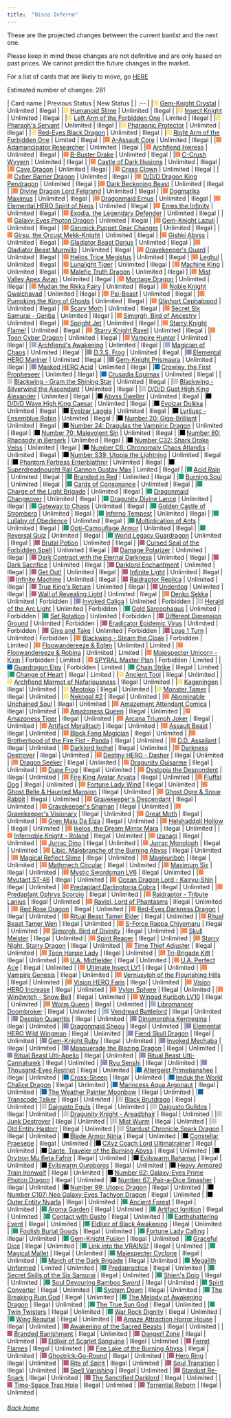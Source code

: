 ```yaml
---
title:  "Disco Inferno"
---
```


These are the projected changes between the current banlist and the next one.

Please keep in mind these changes are not definitive and are only based on past prices. We cannot predict the future changes in the market.

For a list of cards that are likely to move, go [HERE](closeprices)

Estimated number of changes: 281

| Card name | Previous Status | New Status |
| :-- |
|<img src="assets/vanilla.png" alt="Normal Monster" width="12" height="12"/> [Gem-Knight Crystal](https://db.ygoprodeck.com/card/?search=Gem-Knight%20Crystal) | Unlimited | Illegal |
|<img src="assets/vanilla.png" alt="Normal Monster" width="12" height="12"/> [Humanoid Slime](https://db.ygoprodeck.com/card/?search=Humanoid%20Slime) | Unlimited | Illegal |
|<img src="assets/vanilla.png" alt="Normal Monster" width="12" height="12"/> [Insect Knight](https://db.ygoprodeck.com/card/?search=Insect%20Knight) | Unlimited | Illegal |
|<img src="assets/vanilla.png" alt="Normal Monster" width="12" height="12"/> [Left Arm of the Forbidden One](https://db.ygoprodeck.com/card/?search=Left%20Arm%20of%20the%20Forbidden%20One) | Limited | Illegal |
|<img src="assets/vanilla.png" alt="Normal Monster" width="12" height="12"/> [Pharaoh's Servant](https://db.ygoprodeck.com/card/?search=Pharaoh's%20Servant) | Unlimited | Illegal |
|<img src="assets/vanilla.png" alt="Normal Monster" width="12" height="12"/> [Pharaonic Protector](https://db.ygoprodeck.com/card/?search=Pharaonic%20Protector) | Unlimited | Illegal |
|<img src="assets/vanilla.png" alt="Normal Monster" width="12" height="12"/> [Red-Eyes Black Dragon](https://db.ygoprodeck.com/card/?search=Red-Eyes%20Black%20Dragon) | Unlimited | Illegal |
|<img src="assets/vanilla.png" alt="Normal Monster" width="12" height="12"/> [Right Arm of the Forbidden One](https://db.ygoprodeck.com/card/?search=Right%20Arm%20of%20the%20Forbidden%20One) | Limited | Illegal |
|<img src="assets/effect.png" alt="Effect Monster" width="12" height="12"/> [A-Assault Core](https://db.ygoprodeck.com/card/?search=A-Assault%20Core) | Unlimited | Illegal |
|<img src="assets/effect.png" alt="Effect Monster" width="12" height="12"/> [Adamancipator Researcher](https://db.ygoprodeck.com/card/?search=Adamancipator%20Researcher) | Unlimited | Illegal |
|<img src="assets/effect.png" alt="Effect Monster" width="12" height="12"/> [Archfiend Heiress](https://db.ygoprodeck.com/card/?search=Archfiend%20Heiress) | Unlimited | Illegal |
|<img src="assets/effect.png" alt="Effect Monster" width="12" height="12"/> [B-Buster Drake](https://db.ygoprodeck.com/card/?search=B-Buster%20Drake) | Unlimited | Illegal |
|<img src="assets/effect.png" alt="Effect Monster" width="12" height="12"/> [C-Crush Wyvern](https://db.ygoprodeck.com/card/?search=C-Crush%20Wyvern) | Unlimited | Illegal |
|<img src="assets/effect.png" alt="Effect Monster" width="12" height="12"/> [Castle of Dark Illusions](https://db.ygoprodeck.com/card/?search=Castle%20of%20Dark%20Illusions) | Unlimited | Illegal |
|<img src="assets/effect.png" alt="Effect Monster" width="12" height="12"/> [Cave Dragon](https://db.ygoprodeck.com/card/?search=Cave%20Dragon) | Unlimited | Illegal |
|<img src="assets/effect.png" alt="Effect Monster" width="12" height="12"/> [Crass Clown](https://db.ygoprodeck.com/card/?search=Crass%20Clown) | Unlimited | Illegal |
|<img src="assets/effect.png" alt="Effect Monster" width="12" height="12"/> [Cyber Barrier Dragon](https://db.ygoprodeck.com/card/?search=Cyber%20Barrier%20Dragon) | Unlimited | Illegal |
|<img src="assets/effect.png" alt="Effect Monster" width="12" height="12"/> [D/D/D Dragon King Pendragon](https://db.ygoprodeck.com/card/?search=D/D/D%20Dragon%20King%20Pendragon) | Unlimited | Illegal |
|<img src="assets/effect.png" alt="Effect Monster" width="12" height="12"/> [Dark Beckoning Beast](https://db.ygoprodeck.com/card/?search=Dark%20Beckoning%20Beast) | Unlimited | Illegal |
|<img src="assets/effect.png" alt="Effect Monster" width="12" height="12"/> [Divine Dragon Lord Felgrand](https://db.ygoprodeck.com/card/?search=Divine%20Dragon%20Lord%20Felgrand) | Unlimited | Illegal |
|<img src="assets/effect.png" alt="Effect Monster" width="12" height="12"/> [Dogmatika Maximus](https://db.ygoprodeck.com/card/?search=Dogmatika%20Maximus) | Unlimited | Illegal |
|<img src="assets/effect.png" alt="Effect Monster" width="12" height="12"/> [Dragonmaid Ernus](https://db.ygoprodeck.com/card/?search=Dragonmaid%20Ernus) | Unlimited | Illegal |
|<img src="assets/effect.png" alt="Effect Monster" width="12" height="12"/> [Elemental HERO Spirit of Neos](https://db.ygoprodeck.com/card/?search=Elemental%20HERO%20Spirit%20of%20Neos) | Unlimited | Illegal |
|<img src="assets/effect.png" alt="Effect Monster" width="12" height="12"/> [Emes the Infinity](https://db.ygoprodeck.com/card/?search=Emes%20the%20Infinity) | Unlimited | Illegal |
|<img src="assets/effect.png" alt="Effect Monster" width="12" height="12"/> [Exodia, the Legendary Defender](https://db.ygoprodeck.com/card/?search=Exodia,%20the%20Legendary%20Defender) | Unlimited | Illegal |
|<img src="assets/effect.png" alt="Effect Monster" width="12" height="12"/> [Galaxy-Eyes Photon Dragon](https://db.ygoprodeck.com/card/?search=Galaxy-Eyes%20Photon%20Dragon) | Unlimited | Illegal |
|<img src="assets/effect.png" alt="Effect Monster" width="12" height="12"/> [Gem-Knight Lazuli](https://db.ygoprodeck.com/card/?search=Gem-Knight%20Lazuli) | Unlimited | Illegal |
|<img src="assets/effect.png" alt="Effect Monster" width="12" height="12"/> [Gimmick Puppet Gear Changer](https://db.ygoprodeck.com/card/?search=Gimmick%20Puppet%20Gear%20Changer) | Unlimited | Illegal |
|<img src="assets/effect.png" alt="Effect Monster" width="12" height="12"/> [Girsu, the Orcust Mekk-Knight](https://db.ygoprodeck.com/card/?search=Girsu,%20the%20Orcust%20Mekk-Knight) | Unlimited | Illegal |
|<img src="assets/effect.png" alt="Effect Monster" width="12" height="12"/> [Gishki Abyss](https://db.ygoprodeck.com/card/?search=Gishki%20Abyss) | Unlimited | Illegal |
|<img src="assets/effect.png" alt="Effect Monster" width="12" height="12"/> [Gladiator Beast Darius](https://db.ygoprodeck.com/card/?search=Gladiator%20Beast%20Darius) | Unlimited | Illegal |
|<img src="assets/effect.png" alt="Effect Monster" width="12" height="12"/> [Gladiator Beast Murmillo](https://db.ygoprodeck.com/card/?search=Gladiator%20Beast%20Murmillo) | Unlimited | Illegal |
|<img src="assets/effect.png" alt="Effect Monster" width="12" height="12"/> [Gravekeeper's Guard](https://db.ygoprodeck.com/card/?search=Gravekeeper's%20Guard) | Unlimited | Illegal |
|<img src="assets/effect.png" alt="Effect Monster" width="12" height="12"/> [Helios Trice Megistus](https://db.ygoprodeck.com/card/?search=Helios%20Trice%20Megistus) | Unlimited | Illegal |
|<img src="assets/effect.png" alt="Effect Monster" width="12" height="12"/> [Leghul](https://db.ygoprodeck.com/card/?search=Leghul) | Unlimited | Illegal |
|<img src="assets/effect.png" alt="Effect Monster" width="12" height="12"/> [Lunalight Tiger](https://db.ygoprodeck.com/card/?search=Lunalight%20Tiger) | Unlimited | Illegal |
|<img src="assets/effect.png" alt="Effect Monster" width="12" height="12"/> [Machine King](https://db.ygoprodeck.com/card/?search=Machine%20King) | Unlimited | Illegal |
|<img src="assets/effect.png" alt="Effect Monster" width="12" height="12"/> [Malefic Truth Dragon](https://db.ygoprodeck.com/card/?search=Malefic%20Truth%20Dragon) | Unlimited | Illegal |
|<img src="assets/effect.png" alt="Effect Monster" width="12" height="12"/> [Mist Valley Apex Avian](https://db.ygoprodeck.com/card/?search=Mist%20Valley%20Apex%20Avian) | Unlimited | Illegal |
|<img src="assets/effect.png" alt="Effect Monster" width="12" height="12"/> [Montage Dragon](https://db.ygoprodeck.com/card/?search=Montage%20Dragon) | Unlimited | Illegal |
|<img src="assets/effect.png" alt="Effect Monster" width="12" height="12"/> [Mudan the Rikka Fairy](https://db.ygoprodeck.com/card/?search=Mudan%20the%20Rikka%20Fairy) | Unlimited | Illegal |
|<img src="assets/effect.png" alt="Effect Monster" width="12" height="12"/> [Noble Knight Gwalchavad](https://db.ygoprodeck.com/card/?search=Noble%20Knight%20Gwalchavad) | Unlimited | Illegal |
|<img src="assets/effect.png" alt="Effect Monster" width="12" height="12"/> [Psi-Beast](https://db.ygoprodeck.com/card/?search=Psi-Beast) | Unlimited | Illegal |
|<img src="assets/effect.png" alt="Effect Monster" width="12" height="12"/> [Pumpking the King of Ghosts](https://db.ygoprodeck.com/card/?search=Pumpking%20the%20King%20of%20Ghosts) | Unlimited | Illegal |
|<img src="assets/effect.png" alt="Effect Monster" width="12" height="12"/> [Qliphort Cephalopod](https://db.ygoprodeck.com/card/?search=Qliphort%20Cephalopod) | Unlimited | Illegal |
|<img src="assets/effect.png" alt="Effect Monster" width="12" height="12"/> [Scary Moth](https://db.ygoprodeck.com/card/?search=Scary%20Moth) | Unlimited | Illegal |
|<img src="assets/effect.png" alt="Effect Monster" width="12" height="12"/> [Secret Six Samurai - Genba](https://db.ygoprodeck.com/card/?search=Secret%20Six%20Samurai%20-%20Genba) | Unlimited | Illegal |
|<img src="assets/effect.png" alt="Effect Monster" width="12" height="12"/> [Simorgh, Bird of Ancestry](https://db.ygoprodeck.com/card/?search=Simorgh,%20Bird%20of%20Ancestry) | Unlimited | Illegal |
|<img src="assets/effect.png" alt="Effect Monster" width="12" height="12"/> [Spright Jet](https://db.ygoprodeck.com/card/?search=Spright%20Jet) | Unlimited | Illegal |
|<img src="assets/effect.png" alt="Effect Monster" width="12" height="12"/> [Starry Knight Flamel](https://db.ygoprodeck.com/card/?search=Starry%20Knight%20Flamel) | Unlimited | Illegal |
|<img src="assets/effect.png" alt="Effect Monster" width="12" height="12"/> [Starry Knight Rayel](https://db.ygoprodeck.com/card/?search=Starry%20Knight%20Rayel) | Unlimited | Illegal |
|<img src="assets/effect.png" alt="Effect Monster" width="12" height="12"/> [Toon Cyber Dragon](https://db.ygoprodeck.com/card/?search=Toon%20Cyber%20Dragon) | Unlimited | Illegal |
|<img src="assets/effect.png" alt="Effect Monster" width="12" height="12"/> [Vampire Hunter](https://db.ygoprodeck.com/card/?search=Vampire%20Hunter) | Unlimited | Illegal |
|<img src="assets/ritual.png" alt="Ritual Monster" width="12" height="12"/> [Archfiend's Awakening](https://db.ygoprodeck.com/card/?search=Archfiend's%20Awakening) | Unlimited | Illegal |
|<img src="assets/ritual.png" alt="Ritual Monster" width="12" height="12"/> [Magician of Chaos](https://db.ygoprodeck.com/card/?search=Magician%20of%20Chaos) | Unlimited | Illegal |
|<img src="assets/fusion.png" alt="XYZ Fusion" width="12" height="12"/> [D.3.S. Frog](https://db.ygoprodeck.com/card/?search=D.3.S.%20Frog) | Unlimited | Illegal |
|<img src="assets/fusion.png" alt="XYZ Fusion" width="12" height="12"/> [Elemental HERO Mariner](https://db.ygoprodeck.com/card/?search=Elemental%20HERO%20Mariner) | Unlimited | Illegal |
|<img src="assets/fusion.png" alt="XYZ Fusion" width="12" height="12"/> [Gem-Knight Prismaura](https://db.ygoprodeck.com/card/?search=Gem-Knight%20Prismaura) | Unlimited | Illegal |
|<img src="assets/fusion.png" alt="XYZ Fusion" width="12" height="12"/> [Masked HERO Acid](https://db.ygoprodeck.com/card/?search=Masked%20HERO%20Acid) | Unlimited | Illegal |
|<img src="assets/link.png" alt="Link Monster" width="12" height="12"/> [Crowley, the First Propheseer](https://db.ygoprodeck.com/card/?search=Crowley,%20the%20First%20Propheseer) | Unlimited | Illegal |
|<img src="assets/link.png" alt="Link Monster" width="12" height="12"/> [Crusadia Equimax](https://db.ygoprodeck.com/card/?search=Crusadia%20Equimax) | Unlimited | Illegal |
|<img src="assets/synchro.png" alt="Synchro Monster" width="12" height="12"/> [Blackwing - Gram the Shining Star](https://db.ygoprodeck.com/card/?search=Blackwing%20-%20Gram%20the%20Shining%20Star) | Unlimited | Illegal |
|<img src="assets/synchro.png" alt="Synchro Monster" width="12" height="12"/> [Blackwing - Silverwind the Ascendant](https://db.ygoprodeck.com/card/?search=Blackwing%20-%20Silverwind%20the%20Ascendant) | Unlimited | Illegal |
|<img src="assets/synchro.png" alt="Synchro Monster" width="12" height="12"/> [D/D/D Gust High King Alexander](https://db.ygoprodeck.com/card/?search=D/D/D%20Gust%20High%20King%20Alexander) | Unlimited | Illegal |
|<img src="assets/xyz.png" alt="XYZ Monster" width="12" height="12"/> [Abyss Dweller](https://db.ygoprodeck.com/card/?search=Abyss%20Dweller) | Unlimited | Illegal |
|<img src="assets/xyz.png" alt="XYZ Monster" width="12" height="12"/> [D/D/D Wave High King Caesar](https://db.ygoprodeck.com/card/?search=D/D/D%20Wave%20High%20King%20Caesar) | Unlimited | Illegal |
|<img src="assets/xyz.png" alt="XYZ Monster" width="12" height="12"/> [Evolzar Dolkka](https://db.ygoprodeck.com/card/?search=Evolzar%20Dolkka) | Unlimited | Illegal |
|<img src="assets/xyz.png" alt="XYZ Monster" width="12" height="12"/> [Evolzar Laggia](https://db.ygoprodeck.com/card/?search=Evolzar%20Laggia) | Unlimited | Illegal |
|<img src="assets/xyz.png" alt="XYZ Monster" width="12" height="12"/> [Lyrilusc - Ensemblue Robin](https://db.ygoprodeck.com/card/?search=Lyrilusc%20-%20Ensemblue%20Robin) | Unlimited | Illegal |
|<img src="assets/xyz.png" alt="XYZ Monster" width="12" height="12"/> [Number 20: Giga-Brilliant](https://db.ygoprodeck.com/card/?search=Number%2020:%20Giga-Brilliant) | Unlimited | Illegal |
|<img src="assets/xyz.png" alt="XYZ Monster" width="12" height="12"/> [Number 24: Dragulas the Vampiric Dragon](https://db.ygoprodeck.com/card/?search=Number%2024:%20Dragulas%20the%20Vampiric%20Dragon) | Unlimited | Illegal |
|<img src="assets/xyz.png" alt="XYZ Monster" width="12" height="12"/> [Number 70: Malevolent Sin](https://db.ygoprodeck.com/card/?search=Number%2070:%20Malevolent%20Sin) | Unlimited | Illegal |
|<img src="assets/xyz.png" alt="XYZ Monster" width="12" height="12"/> [Number 80: Rhapsody in Berserk](https://db.ygoprodeck.com/card/?search=Number%2080:%20Rhapsody%20in%20Berserk) | Unlimited | Illegal |
|<img src="assets/xyz.png" alt="XYZ Monster" width="12" height="12"/> [Number C32: Shark Drake Veiss](https://db.ygoprodeck.com/card/?search=Number%20C32:%20Shark%20Drake%20Veiss) | Unlimited | Illegal |
|<img src="assets/xyz.png" alt="XYZ Monster" width="12" height="12"/> [Number C6: Chronomaly Chaos Atlandis](https://db.ygoprodeck.com/card/?search=Number%20C6:%20Chronomaly%20Chaos%20Atlandis) | Unlimited | Illegal |
|<img src="assets/xyz.png" alt="XYZ Monster" width="12" height="12"/> [Number S39: Utopia the Lightning](https://db.ygoprodeck.com/card/?search=Number%20S39:%20Utopia%20the%20Lightning) | Unlimited | Illegal |
|<img src="assets/xyz.png" alt="XYZ Monster" width="12" height="12"/> [Phantom Fortress Enterblathnir](https://db.ygoprodeck.com/card/?search=Phantom%20Fortress%20Enterblathnir) | Unlimited | Illegal |
|<img src="assets/xyz.png" alt="XYZ Monster" width="12" height="12"/> [Superdreadnought Rail Cannon Gustav Max](https://db.ygoprodeck.com/card/?search=Superdreadnought%20Rail%20Cannon%20Gustav%20Max) | Limited | Illegal |
|<img src="assets/spell.png" alt="Spell" width="12" height="12"/> [Acid Rain](https://db.ygoprodeck.com/card/?search=Acid%20Rain) | Unlimited | Illegal |
|<img src="assets/spell.png" alt="Spell" width="12" height="12"/> [Branded in Red](https://db.ygoprodeck.com/card/?search=Branded%20in%20Red) | Unlimited | Illegal |
|<img src="assets/spell.png" alt="Spell" width="12" height="12"/> [Burning Soul](https://db.ygoprodeck.com/card/?search=Burning%20Soul) | Unlimited | Illegal |
|<img src="assets/spell.png" alt="Spell" width="12" height="12"/> [Cards of Consonance](https://db.ygoprodeck.com/card/?search=Cards%20of%20Consonance) | Unlimited | Illegal |
|<img src="assets/spell.png" alt="Spell" width="12" height="12"/> [Charge of the Light Brigade](https://db.ygoprodeck.com/card/?search=Charge%20of%20the%20Light%20Brigade) | Unlimited | Illegal |
|<img src="assets/spell.png" alt="Spell" width="12" height="12"/> [Dragonmaid Changeover](https://db.ygoprodeck.com/card/?search=Dragonmaid%20Changeover) | Unlimited | Illegal |
|<img src="assets/spell.png" alt="Spell" width="12" height="12"/> [Dragunity Divine Lance](https://db.ygoprodeck.com/card/?search=Dragunity%20Divine%20Lance) | Unlimited | Illegal |
|<img src="assets/spell.png" alt="Spell" width="12" height="12"/> [Gateway to Chaos](https://db.ygoprodeck.com/card/?search=Gateway%20to%20Chaos) | Unlimited | Illegal |
|<img src="assets/spell.png" alt="Spell" width="12" height="12"/> [Golden Castle of Stromberg](https://db.ygoprodeck.com/card/?search=Golden%20Castle%20of%20Stromberg) | Unlimited | Illegal |
|<img src="assets/spell.png" alt="Spell" width="12" height="12"/> [Inferno Tempest](https://db.ygoprodeck.com/card/?search=Inferno%20Tempest) | Unlimited | Illegal |
|<img src="assets/spell.png" alt="Spell" width="12" height="12"/> [Lullaby of Obedience](https://db.ygoprodeck.com/card/?search=Lullaby%20of%20Obedience) | Unlimited | Illegal |
|<img src="assets/spell.png" alt="Spell" width="12" height="12"/> [Multiplication of Ants](https://db.ygoprodeck.com/card/?search=Multiplication%20of%20Ants) | Unlimited | Illegal |
|<img src="assets/spell.png" alt="Spell" width="12" height="12"/> [Opti-Camouflage Armor](https://db.ygoprodeck.com/card/?search=Opti-Camouflage%20Armor) | Unlimited | Illegal |
|<img src="assets/spell.png" alt="Spell" width="12" height="12"/> [Reversal Quiz](https://db.ygoprodeck.com/card/?search=Reversal%20Quiz) | Unlimited | Illegal |
|<img src="assets/spell.png" alt="Spell" width="12" height="12"/> [World Legacy Guardragon](https://db.ygoprodeck.com/card/?search=World%20Legacy%20Guardragon) | Unlimited | Illegal |
|<img src="assets/trap.png" alt="Trap" width="12" height="12"/> [Brutal Potion](https://db.ygoprodeck.com/card/?search=Brutal%20Potion) | Unlimited | Illegal |
|<img src="assets/trap.png" alt="Trap" width="12" height="12"/> [Cursed Seal of the Forbidden Spell](https://db.ygoprodeck.com/card/?search=Cursed%20Seal%20of%20the%20Forbidden%20Spell) | Unlimited | Illegal |
|<img src="assets/trap.png" alt="Trap" width="12" height="12"/> [Damage Polarizer](https://db.ygoprodeck.com/card/?search=Damage%20Polarizer) | Unlimited | Illegal |
|<img src="assets/trap.png" alt="Trap" width="12" height="12"/> [Dark Contract with the Eternal Darkness](https://db.ygoprodeck.com/card/?search=Dark%20Contract%20with%20the%20Eternal%20Darkness) | Unlimited | Illegal |
|<img src="assets/trap.png" alt="Trap" width="12" height="12"/> [Dark Sacrifice](https://db.ygoprodeck.com/card/?search=Dark%20Sacrifice) | Unlimited | Illegal |
|<img src="assets/trap.png" alt="Trap" width="12" height="12"/> [Darklord Enchantment](https://db.ygoprodeck.com/card/?search=Darklord%20Enchantment) | Unlimited | Illegal |
|<img src="assets/trap.png" alt="Trap" width="12" height="12"/> [Get Out!](https://db.ygoprodeck.com/card/?search=Get%20Out!) | Unlimited | Illegal |
|<img src="assets/trap.png" alt="Trap" width="12" height="12"/> [Infinite Light](https://db.ygoprodeck.com/card/?search=Infinite%20Light) | Unlimited | Illegal |
|<img src="assets/trap.png" alt="Trap" width="12" height="12"/> [Infinite Machine](https://db.ygoprodeck.com/card/?search=Infinite%20Machine) | Unlimited | Illegal |
|<img src="assets/trap.png" alt="Trap" width="12" height="12"/> [Raidraptor Replica](https://db.ygoprodeck.com/card/?search=Raidraptor%20Replica) | Unlimited | Illegal |
|<img src="assets/trap.png" alt="Trap" width="12" height="12"/> [True King's Return](https://db.ygoprodeck.com/card/?search=True%20King's%20Return) | Unlimited | Illegal |
|<img src="assets/trap.png" alt="Trap" width="12" height="12"/> [Underdog](https://db.ygoprodeck.com/card/?search=Underdog) | Unlimited | Illegal |
|<img src="assets/trap.png" alt="Trap" width="12" height="12"/> [Wall of Revealing Light](https://db.ygoprodeck.com/card/?search=Wall%20of%20Revealing%20Light) | Unlimited | Illegal |
|<img src="assets/effect.png" alt="Effect Monster" width="12" height="12"/> [Denko Sekka](https://db.ygoprodeck.com/card/?search=Denko%20Sekka) | Unlimited | Forbidden |
|<img src="assets/fusion.png" alt="XYZ Fusion" width="12" height="12"/> [Invoked Caliga](https://db.ygoprodeck.com/card/?search=Invoked%20Caliga) | Unlimited | Forbidden |
|<img src="assets/synchro.png" alt="Synchro Monster" width="12" height="12"/> [Herald of the Arc Light](https://db.ygoprodeck.com/card/?search=Herald%20of%20the%20Arc%20Light) | Unlimited | Forbidden |
|<img src="assets/spell.png" alt="Spell" width="12" height="12"/> [Gold Sarcophagus](https://db.ygoprodeck.com/card/?search=Gold%20Sarcophagus) | Unlimited | Forbidden |
|<img src="assets/spell.png" alt="Spell" width="12" height="12"/> [Set Rotation](https://db.ygoprodeck.com/card/?search=Set%20Rotation) | Unlimited | Forbidden |
|<img src="assets/trap.png" alt="Trap" width="12" height="12"/> [Different Dimension Ground](https://db.ygoprodeck.com/card/?search=Different%20Dimension%20Ground) | Unlimited | Forbidden |
|<img src="assets/trap.png" alt="Trap" width="12" height="12"/> [Eradicator Epidemic Virus](https://db.ygoprodeck.com/card/?search=Eradicator%20Epidemic%20Virus) | Unlimited | Forbidden |
|<img src="assets/trap.png" alt="Trap" width="12" height="12"/> [Give and Take](https://db.ygoprodeck.com/card/?search=Give%20and%20Take) | Unlimited | Forbidden |
|<img src="assets/trap.png" alt="Trap" width="12" height="12"/> [Lose 1 Turn](https://db.ygoprodeck.com/card/?search=Lose%201%20Turn) | Unlimited | Forbidden |
|<img src="assets/effect.png" alt="Effect Monster" width="12" height="12"/> [Blackwing - Steam the Cloak](https://db.ygoprodeck.com/card/?search=Blackwing%20-%20Steam%20the%20Cloak) | Forbidden | Limited |
|<img src="assets/effect.png" alt="Effect Monster" width="12" height="12"/> [Floowandereeze & Eglen](https://db.ygoprodeck.com/card/?search=Floowandereeze%20%26%20Eglen) | Unlimited | Limited |
|<img src="assets/effect.png" alt="Effect Monster" width="12" height="12"/> [Floowandereeze & Robina](https://db.ygoprodeck.com/card/?search=Floowandereeze%20%26%20Robina) | Unlimited | Limited |
|<img src="assets/effect.png" alt="Effect Monster" width="12" height="12"/> [Majespecter Unicorn - Kirin](https://db.ygoprodeck.com/card/?search=Majespecter%20Unicorn%20-%20Kirin) | Forbidden | Limited |
|<img src="assets/effect.png" alt="Effect Monster" width="12" height="12"/> [SPYRAL Master Plan](https://db.ygoprodeck.com/card/?search=SPYRAL%20Master%20Plan) | Forbidden | Limited |
|<img src="assets/link.png" alt="Link Monster" width="12" height="12"/> [Guardragon Elpy](https://db.ygoprodeck.com/card/?search=Guardragon%20Elpy) | Forbidden | Limited |
|<img src="assets/spell.png" alt="Spell" width="12" height="12"/> [Chain Strike](https://db.ygoprodeck.com/card/?search=Chain%20Strike) | Illegal | Limited |
|<img src="assets/spell.png" alt="Spell" width="12" height="12"/> [Change of Heart](https://db.ygoprodeck.com/card/?search=Change%20of%20Heart) | Illegal | Limited |
|<img src="assets/vanilla.png" alt="Normal Monster" width="12" height="12"/> [Ancient Tool](https://db.ygoprodeck.com/card/?search=Ancient%20Tool) | Illegal | Unlimited |
|<img src="assets/vanilla.png" alt="Normal Monster" width="12" height="12"/> [Archfiend Marmot of Nefariousness](https://db.ygoprodeck.com/card/?search=Archfiend%20Marmot%20of%20Nefariousness) | Illegal | Unlimited |
|<img src="assets/vanilla.png" alt="Normal Monster" width="12" height="12"/> [Kageningen](https://db.ygoprodeck.com/card/?search=Kageningen) | Illegal | Unlimited |
|<img src="assets/vanilla.png" alt="Normal Monster" width="12" height="12"/> [Meotoko](https://db.ygoprodeck.com/card/?search=Meotoko) | Illegal | Unlimited |
|<img src="assets/vanilla.png" alt="Normal Monster" width="12" height="12"/> [Monster Tamer](https://db.ygoprodeck.com/card/?search=Monster%20Tamer) | Illegal | Unlimited |
|<img src="assets/vanilla.png" alt="Normal Monster" width="12" height="12"/> [Nekogal #2](https://db.ygoprodeck.com/card/?search=Nekogal%20#2) | Illegal | Unlimited |
|<img src="assets/effect.png" alt="Effect Monster" width="12" height="12"/> [Abominable Unchained Soul](https://db.ygoprodeck.com/card/?search=Abominable%20Unchained%20Soul) | Illegal | Unlimited |
|<img src="assets/effect.png" alt="Effect Monster" width="12" height="12"/> [Amazement Attendant Comica](https://db.ygoprodeck.com/card/?search=Amazement%20Attendant%20Comica) | Illegal | Unlimited |
|<img src="assets/effect.png" alt="Effect Monster" width="12" height="12"/> [Amazoness Queen](https://db.ygoprodeck.com/card/?search=Amazoness%20Queen) | Illegal | Unlimited |
|<img src="assets/effect.png" alt="Effect Monster" width="12" height="12"/> [Amazoness Tiger](https://db.ygoprodeck.com/card/?search=Amazoness%20Tiger) | Illegal | Unlimited |
|<img src="assets/effect.png" alt="Effect Monster" width="12" height="12"/> [Arcana Triumph Joker](https://db.ygoprodeck.com/card/?search=Arcana%20Triumph%20Joker) | Illegal | Unlimited |
|<img src="assets/effect.png" alt="Effect Monster" width="12" height="12"/> [Artifact Moralltach](https://db.ygoprodeck.com/card/?search=Artifact%20Moralltach) | Illegal | Unlimited |
|<img src="assets/effect.png" alt="Effect Monster" width="12" height="12"/> [Assault Beast](https://db.ygoprodeck.com/card/?search=Assault%20Beast) | Illegal | Unlimited |
|<img src="assets/effect.png" alt="Effect Monster" width="12" height="12"/> [Black Fang Magician](https://db.ygoprodeck.com/card/?search=Black%20Fang%20Magician) | Illegal | Unlimited |
|<img src="assets/effect.png" alt="Effect Monster" width="12" height="12"/> [Brotherhood of the Fire Fist - Panda](https://db.ygoprodeck.com/card/?search=Brotherhood%20of%20the%20Fire%20Fist%20-%20Panda) | Illegal | Unlimited |
|<img src="assets/effect.png" alt="Effect Monster" width="12" height="12"/> [D.D. Assailant](https://db.ygoprodeck.com/card/?search=D.D.%20Assailant) | Illegal | Unlimited |
|<img src="assets/effect.png" alt="Effect Monster" width="12" height="12"/> [Darklord Ixchel](https://db.ygoprodeck.com/card/?search=Darklord%20Ixchel) | Illegal | Unlimited |
|<img src="assets/effect.png" alt="Effect Monster" width="12" height="12"/> [Darkness Destroyer](https://db.ygoprodeck.com/card/?search=Darkness%20Destroyer) | Illegal | Unlimited |
|<img src="assets/effect.png" alt="Effect Monster" width="12" height="12"/> [Destiny HERO - Dasher](https://db.ygoprodeck.com/card/?search=Destiny%20HERO%20-%20Dasher) | Illegal | Unlimited |
|<img src="assets/effect.png" alt="Effect Monster" width="12" height="12"/> [Dragon Seeker](https://db.ygoprodeck.com/card/?search=Dragon%20Seeker) | Illegal | Unlimited |
|<img src="assets/effect.png" alt="Effect Monster" width="12" height="12"/> [Dragunity Guisarme](https://db.ygoprodeck.com/card/?search=Dragunity%20Guisarme) | Illegal | Unlimited |
|<img src="assets/effect.png" alt="Effect Monster" width="12" height="12"/> [Dupe Frog](https://db.ygoprodeck.com/card/?search=Dupe%20Frog) | Illegal | Unlimited |
|<img src="assets/effect.png" alt="Effect Monster" width="12" height="12"/> [Dystopia the Despondent](https://db.ygoprodeck.com/card/?search=Dystopia%20the%20Despondent) | Illegal | Unlimited |
|<img src="assets/effect.png" alt="Effect Monster" width="12" height="12"/> [Fire King Avatar Arvata](https://db.ygoprodeck.com/card/?search=Fire%20King%20Avatar%20Arvata) | Illegal | Unlimited |
|<img src="assets/effect.png" alt="Effect Monster" width="12" height="12"/> [Fluffal Dog](https://db.ygoprodeck.com/card/?search=Fluffal%20Dog) | Illegal | Unlimited |
|<img src="assets/effect.png" alt="Effect Monster" width="12" height="12"/> [Fortune Lady Wind](https://db.ygoprodeck.com/card/?search=Fortune%20Lady%20Wind) | Illegal | Unlimited |
|<img src="assets/effect.png" alt="Effect Monster" width="12" height="12"/> [Ghost Belle & Haunted Mansion](https://db.ygoprodeck.com/card/?search=Ghost%20Belle%20%26%20Haunted%20Mansion) | Illegal | Unlimited |
|<img src="assets/effect.png" alt="Effect Monster" width="12" height="12"/> [Ghost Ogre & Snow Rabbit](https://db.ygoprodeck.com/card/?search=Ghost%20Ogre%20%26%20Snow%20Rabbit) | Illegal | Unlimited |
|<img src="assets/effect.png" alt="Effect Monster" width="12" height="12"/> [Gravekeeper's Descendant](https://db.ygoprodeck.com/card/?search=Gravekeeper's%20Descendant) | Illegal | Unlimited |
|<img src="assets/effect.png" alt="Effect Monster" width="12" height="12"/> [Gravekeeper's Shaman](https://db.ygoprodeck.com/card/?search=Gravekeeper's%20Shaman) | Illegal | Unlimited |
|<img src="assets/effect.png" alt="Effect Monster" width="12" height="12"/> [Gravekeeper's Visionary](https://db.ygoprodeck.com/card/?search=Gravekeeper's%20Visionary) | Illegal | Unlimited |
|<img src="assets/effect.png" alt="Effect Monster" width="12" height="12"/> [Great Moth](https://db.ygoprodeck.com/card/?search=Great%20Moth) | Illegal | Unlimited |
|<img src="assets/effect.png" alt="Effect Monster" width="12" height="12"/> [Gren Maju Da Eiza](https://db.ygoprodeck.com/card/?search=Gren%20Maju%20Da%20Eiza) | Illegal | Unlimited |
|<img src="assets/effect.png" alt="Effect Monster" width="12" height="12"/> [Helshaddoll Hollow](https://db.ygoprodeck.com/card/?search=Helshaddoll%20Hollow) | Illegal | Unlimited |
|<img src="assets/effect.png" alt="Effect Monster" width="12" height="12"/> [Ikelos, the Dream Mirror Mara](https://db.ygoprodeck.com/card/?search=Ikelos,%20the%20Dream%20Mirror%20Mara) | Illegal | Unlimited |
|<img src="assets/effect.png" alt="Effect Monster" width="12" height="12"/> [Infernoble Knight - Roland](https://db.ygoprodeck.com/card/?search=Infernoble%20Knight%20-%20Roland) | Illegal | Unlimited |
|<img src="assets/effect.png" alt="Effect Monster" width="12" height="12"/> [Izanagi](https://db.ygoprodeck.com/card/?search=Izanagi) | Illegal | Unlimited |
|<img src="assets/effect.png" alt="Effect Monster" width="12" height="12"/> [Jurrac Dino](https://db.ygoprodeck.com/card/?search=Jurrac%20Dino) | Illegal | Unlimited |
|<img src="assets/effect.png" alt="Effect Monster" width="12" height="12"/> [Jurrac Monoloph](https://db.ygoprodeck.com/card/?search=Jurrac%20Monoloph) | Illegal | Unlimited |
|<img src="assets/effect.png" alt="Effect Monster" width="12" height="12"/> [Libic, Malebranche of the Burning Abyss](https://db.ygoprodeck.com/card/?search=Libic,%20Malebranche%20of%20the%20Burning%20Abyss) | Illegal | Unlimited |
|<img src="assets/effect.png" alt="Effect Monster" width="12" height="12"/> [Magical Reflect Slime](https://db.ygoprodeck.com/card/?search=Magical%20Reflect%20Slime) | Illegal | Unlimited |
|<img src="assets/effect.png" alt="Effect Monster" width="12" height="12"/> [Magikuriboh](https://db.ygoprodeck.com/card/?search=Magikuriboh) | Illegal | Unlimited |
|<img src="assets/effect.png" alt="Effect Monster" width="12" height="12"/> [Mathmech Circular](https://db.ygoprodeck.com/card/?search=Mathmech%20Circular) | Illegal | Unlimited |
|<img src="assets/effect.png" alt="Effect Monster" width="12" height="12"/> [Maximum Six](https://db.ygoprodeck.com/card/?search=Maximum%20Six) | Illegal | Unlimited |
|<img src="assets/effect.png" alt="Effect Monster" width="12" height="12"/> [Mystic Swordsman LV6](https://db.ygoprodeck.com/card/?search=Mystic%20Swordsman%20LV6) | Illegal | Unlimited |
|<img src="assets/effect.png" alt="Effect Monster" width="12" height="12"/> [Myutant ST-46](https://db.ygoprodeck.com/card/?search=Myutant%20ST-46) | Illegal | Unlimited |
|<img src="assets/effect.png" alt="Effect Monster" width="12" height="12"/> [Ocean Dragon Lord - Kairyu-Shin](https://db.ygoprodeck.com/card/?search=Ocean%20Dragon%20Lord%20-%20Kairyu-Shin) | Illegal | Unlimited |
|<img src="assets/effect.png" alt="Effect Monster" width="12" height="12"/> [Predaplant Darlingtonia Cobra](https://db.ygoprodeck.com/card/?search=Predaplant%20Darlingtonia%20Cobra) | Illegal | Unlimited |
|<img src="assets/effect.png" alt="Effect Monster" width="12" height="12"/> [Predaplant Ophrys Scorpio](https://db.ygoprodeck.com/card/?search=Predaplant%20Ophrys%20Scorpio) | Illegal | Unlimited |
|<img src="assets/effect.png" alt="Effect Monster" width="12" height="12"/> [Raidraptor - Tribute Lanius](https://db.ygoprodeck.com/card/?search=Raidraptor%20-%20Tribute%20Lanius) | Illegal | Unlimited |
|<img src="assets/effect.png" alt="Effect Monster" width="12" height="12"/> [Raviel, Lord of Phantasms](https://db.ygoprodeck.com/card/?search=Raviel,%20Lord%20of%20Phantasms) | Illegal | Unlimited |
|<img src="assets/effect.png" alt="Effect Monster" width="12" height="12"/> [Red Rose Dragon](https://db.ygoprodeck.com/card/?search=Red%20Rose%20Dragon) | Illegal | Unlimited |
|<img src="assets/effect.png" alt="Effect Monster" width="12" height="12"/> [Red-Eyes Darkness Dragon](https://db.ygoprodeck.com/card/?search=Red-Eyes%20Darkness%20Dragon) | Illegal | Unlimited |
|<img src="assets/effect.png" alt="Effect Monster" width="12" height="12"/> [Ritual Beast Tamer Elder](https://db.ygoprodeck.com/card/?search=Ritual%20Beast%20Tamer%20Elder) | Illegal | Unlimited |
|<img src="assets/effect.png" alt="Effect Monster" width="12" height="12"/> [Ritual Beast Tamer Wen](https://db.ygoprodeck.com/card/?search=Ritual%20Beast%20Tamer%20Wen) | Illegal | Unlimited |
|<img src="assets/effect.png" alt="Effect Monster" width="12" height="12"/> [S-Force Rappa Chiyomaru](https://db.ygoprodeck.com/card/?search=S-Force%20Rappa%20Chiyomaru) | Illegal | Unlimited |
|<img src="assets/effect.png" alt="Effect Monster" width="12" height="12"/> [Simorgh, Bird of Divinity](https://db.ygoprodeck.com/card/?search=Simorgh,%20Bird%20of%20Divinity) | Illegal | Unlimited |
|<img src="assets/effect.png" alt="Effect Monster" width="12" height="12"/> [Skull Meister](https://db.ygoprodeck.com/card/?search=Skull%20Meister) | Illegal | Unlimited |
|<img src="assets/effect.png" alt="Effect Monster" width="12" height="12"/> [Spirit Reaper](https://db.ygoprodeck.com/card/?search=Spirit%20Reaper) | Illegal | Unlimited |
|<img src="assets/effect.png" alt="Effect Monster" width="12" height="12"/> [Starry Night, Starry Dragon](https://db.ygoprodeck.com/card/?search=Starry%20Night,%20Starry%20Dragon) | Illegal | Unlimited |
|<img src="assets/effect.png" alt="Effect Monster" width="12" height="12"/> [Time Thief Adjuster](https://db.ygoprodeck.com/card/?search=Time%20Thief%20Adjuster) | Illegal | Unlimited |
|<img src="assets/effect.png" alt="Effect Monster" width="12" height="12"/> [Toon Harpie Lady](https://db.ygoprodeck.com/card/?search=Toon%20Harpie%20Lady) | Illegal | Unlimited |
|<img src="assets/effect.png" alt="Effect Monster" width="12" height="12"/> [Tri-Brigade Kitt](https://db.ygoprodeck.com/card/?search=Tri-Brigade%20Kitt) | Illegal | Unlimited |
|<img src="assets/effect.png" alt="Effect Monster" width="12" height="12"/> [U.A. Midfielder](https://db.ygoprodeck.com/card/?search=U.A.%20Midfielder) | Illegal | Unlimited |
|<img src="assets/effect.png" alt="Effect Monster" width="12" height="12"/> [U.A. Perfect Ace](https://db.ygoprodeck.com/card/?search=U.A.%20Perfect%20Ace) | Illegal | Unlimited |
|<img src="assets/effect.png" alt="Effect Monster" width="12" height="12"/> [Ultimate Insect LV1](https://db.ygoprodeck.com/card/?search=Ultimate%20Insect%20LV1) | Illegal | Unlimited |
|<img src="assets/effect.png" alt="Effect Monster" width="12" height="12"/> [Vampire Genesis](https://db.ygoprodeck.com/card/?search=Vampire%20Genesis) | Illegal | Unlimited |
|<img src="assets/effect.png" alt="Effect Monster" width="12" height="12"/> [Vernusylph of the Flourishing Hills](https://db.ygoprodeck.com/card/?search=Vernusylph%20of%20the%20Flourishing%20Hills) | Illegal | Unlimited |
|<img src="assets/effect.png" alt="Effect Monster" width="12" height="12"/> [Vision HERO Faris](https://db.ygoprodeck.com/card/?search=Vision%20HERO%20Faris) | Illegal | Unlimited |
|<img src="assets/effect.png" alt="Effect Monster" width="12" height="12"/> [Vision HERO Increase](https://db.ygoprodeck.com/card/?search=Vision%20HERO%20Increase) | Illegal | Unlimited |
|<img src="assets/effect.png" alt="Effect Monster" width="12" height="12"/> [Vylon Sphere](https://db.ygoprodeck.com/card/?search=Vylon%20Sphere) | Illegal | Unlimited |
|<img src="assets/effect.png" alt="Effect Monster" width="12" height="12"/> [Windwitch - Snow Bell](https://db.ygoprodeck.com/card/?search=Windwitch%20-%20Snow%20Bell) | Illegal | Unlimited |
|<img src="assets/effect.png" alt="Effect Monster" width="12" height="12"/> [Winged Kuriboh LV10](https://db.ygoprodeck.com/card/?search=Winged%20Kuriboh%20LV10) | Illegal | Unlimited |
|<img src="assets/effect.png" alt="Effect Monster" width="12" height="12"/> [Worm Queen](https://db.ygoprodeck.com/card/?search=Worm%20Queen) | Illegal | Unlimited |
|<img src="assets/ritual.png" alt="Ritual Monster" width="12" height="12"/> [Libromancer Doombroker](https://db.ygoprodeck.com/card/?search=Libromancer%20Doombroker) | Illegal | Unlimited |
|<img src="assets/ritual.png" alt="Ritual Monster" width="12" height="12"/> [Vendread Battlelord](https://db.ygoprodeck.com/card/?search=Vendread%20Battlelord) | Illegal | Unlimited |
|<img src="assets/fusion.png" alt="XYZ Fusion" width="12" height="12"/> [Despian Quaeritis](https://db.ygoprodeck.com/card/?search=Despian%20Quaeritis) | Illegal | Unlimited |
|<img src="assets/fusion.png" alt="XYZ Fusion" width="12" height="12"/> [Dinomorphia Kentregina](https://db.ygoprodeck.com/card/?search=Dinomorphia%20Kentregina) | Illegal | Unlimited |
|<img src="assets/fusion.png" alt="XYZ Fusion" width="12" height="12"/> [Dragonmaid Sheou](https://db.ygoprodeck.com/card/?search=Dragonmaid%20Sheou) | Illegal | Unlimited |
|<img src="assets/fusion.png" alt="XYZ Fusion" width="12" height="12"/> [Elemental HERO Wild Wingman](https://db.ygoprodeck.com/card/?search=Elemental%20HERO%20Wild%20Wingman) | Illegal | Unlimited |
|<img src="assets/fusion.png" alt="XYZ Fusion" width="12" height="12"/> [Fiend Skull Dragon](https://db.ygoprodeck.com/card/?search=Fiend%20Skull%20Dragon) | Illegal | Unlimited |
|<img src="assets/fusion.png" alt="XYZ Fusion" width="12" height="12"/> [Gem-Knight Ruby](https://db.ygoprodeck.com/card/?search=Gem-Knight%20Ruby) | Illegal | Unlimited |
|<img src="assets/fusion.png" alt="XYZ Fusion" width="12" height="12"/> [Invoked Mechaba](https://db.ygoprodeck.com/card/?search=Invoked%20Mechaba) | Illegal | Unlimited |
|<img src="assets/fusion.png" alt="XYZ Fusion" width="12" height="12"/> [Masquerade the Blazing Dragon](https://db.ygoprodeck.com/card/?search=Masquerade%20the%20Blazing%20Dragon) | Illegal | Unlimited |
|<img src="assets/fusion.png" alt="XYZ Fusion" width="12" height="12"/> [Ritual Beast Ulti-Apelio](https://db.ygoprodeck.com/card/?search=Ritual%20Beast%20Ulti-Apelio) | Illegal | Unlimited |
|<img src="assets/fusion.png" alt="XYZ Fusion" width="12" height="12"/> [Ritual Beast Ulti-Cannahawk](https://db.ygoprodeck.com/card/?search=Ritual%20Beast%20Ulti-Cannahawk) | Illegal | Unlimited |
|<img src="assets/fusion.png" alt="XYZ Fusion" width="12" height="12"/> [Ryu Senshi](https://db.ygoprodeck.com/card/?search=Ryu%20Senshi) | Illegal | Unlimited |
|<img src="assets/fusion.png" alt="XYZ Fusion" width="12" height="12"/> [Thousand-Eyes Restrict](https://db.ygoprodeck.com/card/?search=Thousand-Eyes%20Restrict) | Illegal | Unlimited |
|<img src="assets/link.png" alt="Link Monster" width="12" height="12"/> [Altergeist Primebanshee](https://db.ygoprodeck.com/card/?search=Altergeist%20Primebanshee) | Illegal | Unlimited |
|<img src="assets/link.png" alt="Link Monster" width="12" height="12"/> [Cross-Sheep](https://db.ygoprodeck.com/card/?search=Cross-Sheep) | Illegal | Unlimited |
|<img src="assets/link.png" alt="Link Monster" width="12" height="12"/> [Imduk the World Chalice Dragon](https://db.ygoprodeck.com/card/?search=Imduk%20the%20World%20Chalice%20Dragon) | Illegal | Unlimited |
|<img src="assets/link.png" alt="Link Monster" width="12" height="12"/> [Marincess Aqua Argonaut](https://db.ygoprodeck.com/card/?search=Marincess%20Aqua%20Argonaut) | Illegal | Unlimited |
|<img src="assets/link.png" alt="Link Monster" width="12" height="12"/> [The Weather Painter Moonbow](https://db.ygoprodeck.com/card/?search=The%20Weather%20Painter%20Moonbow) | Illegal | Unlimited |
|<img src="assets/link.png" alt="Link Monster" width="12" height="12"/> [Transcode Talker](https://db.ygoprodeck.com/card/?search=Transcode%20Talker) | Illegal | Unlimited |
|<img src="assets/synchro.png" alt="Synchro Monster" width="12" height="12"/> [Black Brutdrago](https://db.ygoprodeck.com/card/?search=Black%20Brutdrago) | Illegal | Unlimited |
|<img src="assets/synchro.png" alt="Synchro Monster" width="12" height="12"/> [Daigusto Eguls](https://db.ygoprodeck.com/card/?search=Daigusto%20Eguls) | Illegal | Unlimited |
|<img src="assets/synchro.png" alt="Synchro Monster" width="12" height="12"/> [Daigusto Gulldos](https://db.ygoprodeck.com/card/?search=Daigusto%20Gulldos) | Illegal | Unlimited |
|<img src="assets/synchro.png" alt="Synchro Monster" width="12" height="12"/> [Dragunity Knight - Areadbhair](https://db.ygoprodeck.com/card/?search=Dragunity%20Knight%20-%20Areadbhair) | Illegal | Unlimited |
|<img src="assets/synchro.png" alt="Synchro Monster" width="12" height="12"/> [Junk Destroyer](https://db.ygoprodeck.com/card/?search=Junk%20Destroyer) | Illegal | Unlimited |
|<img src="assets/synchro.png" alt="Synchro Monster" width="12" height="12"/> [Mist Wurm](https://db.ygoprodeck.com/card/?search=Mist%20Wurm) | Illegal | Unlimited |
|<img src="assets/synchro.png" alt="Synchro Monster" width="12" height="12"/> [Old Entity Hastorr](https://db.ygoprodeck.com/card/?search=Old%20Entity%20Hastorr) | Illegal | Unlimited |
|<img src="assets/synchro.png" alt="Synchro Monster" width="12" height="12"/> [Stardust Chronicle Spark Dragon](https://db.ygoprodeck.com/card/?search=Stardust%20Chronicle%20Spark%20Dragon) | Illegal | Unlimited |
|<img src="assets/xyz.png" alt="XYZ Monster" width="12" height="12"/> [Blade Armor Ninja](https://db.ygoprodeck.com/card/?search=Blade%20Armor%20Ninja) | Illegal | Unlimited |
|<img src="assets/xyz.png" alt="XYZ Monster" width="12" height="12"/> [Constellar Praesepe](https://db.ygoprodeck.com/card/?search=Constellar%20Praesepe) | Illegal | Unlimited |
|<img src="assets/xyz.png" alt="XYZ Monster" width="12" height="12"/> [CXyz Coach Lord Ultimatrainer](https://db.ygoprodeck.com/card/?search=CXyz%20Coach%20Lord%20Ultimatrainer) | Illegal | Unlimited |
|<img src="assets/xyz.png" alt="XYZ Monster" width="12" height="12"/> [Dante, Traveler of the Burning Abyss](https://db.ygoprodeck.com/card/?search=Dante,%20Traveler%20of%20the%20Burning%20Abyss) | Illegal | Unlimited |
|<img src="assets/xyz.png" alt="XYZ Monster" width="12" height="12"/> [Drytron Mu Beta Fafnir](https://db.ygoprodeck.com/card/?search=Drytron%20Mu%20Beta%20Fafnir) | Illegal | Unlimited |
|<img src="assets/xyz.png" alt="XYZ Monster" width="12" height="12"/> [Evilswarm Bahamut](https://db.ygoprodeck.com/card/?search=Evilswarm%20Bahamut) | Illegal | Unlimited |
|<img src="assets/xyz.png" alt="XYZ Monster" width="12" height="12"/> [Evilswarm Ouroboros](https://db.ygoprodeck.com/card/?search=Evilswarm%20Ouroboros) | Illegal | Unlimited |
|<img src="assets/xyz.png" alt="XYZ Monster" width="12" height="12"/> [Heavy Armored Train Ironwolf](https://db.ygoprodeck.com/card/?search=Heavy%20Armored%20Train%20Ironwolf) | Illegal | Unlimited |
|<img src="assets/xyz.png" alt="XYZ Monster" width="12" height="12"/> [Number 62: Galaxy-Eyes Prime Photon Dragon](https://db.ygoprodeck.com/card/?search=Number%2062:%20Galaxy-Eyes%20Prime%20Photon%20Dragon) | Illegal | Unlimited |
|<img src="assets/xyz.png" alt="XYZ Monster" width="12" height="12"/> [Number 67: Pair-a-Dice Smasher](https://db.ygoprodeck.com/card/?search=Number%2067:%20Pair-a-Dice%20Smasher) | Illegal | Unlimited |
|<img src="assets/xyz.png" alt="XYZ Monster" width="12" height="12"/> [Number 99: Utopic Dragon](https://db.ygoprodeck.com/card/?search=Number%2099:%20Utopic%20Dragon) | Illegal | Unlimited |
|<img src="assets/xyz.png" alt="XYZ Monster" width="12" height="12"/> [Number C107: Neo Galaxy-Eyes Tachyon Dragon](https://db.ygoprodeck.com/card/?search=Number%20C107:%20Neo%20Galaxy-Eyes%20Tachyon%20Dragon) | Illegal | Unlimited |
|<img src="assets/xyz.png" alt="XYZ Monster" width="12" height="12"/> [Outer Entity Nyarla](https://db.ygoprodeck.com/card/?search=Outer%20Entity%20Nyarla) | Illegal | Unlimited |
|<img src="assets/spell.png" alt="Spell" width="12" height="12"/> [Ancient Forest](https://db.ygoprodeck.com/card/?search=Ancient%20Forest) | Illegal | Unlimited |
|<img src="assets/spell.png" alt="Spell" width="12" height="12"/> [Aroma Garden](https://db.ygoprodeck.com/card/?search=Aroma%20Garden) | Illegal | Unlimited |
|<img src="assets/spell.png" alt="Spell" width="12" height="12"/> [Artifact Ignition](https://db.ygoprodeck.com/card/?search=Artifact%20Ignition) | Illegal | Unlimited |
|<img src="assets/spell.png" alt="Spell" width="12" height="12"/> [Contact with Gusto](https://db.ygoprodeck.com/card/?search=Contact%20with%20Gusto) | Illegal | Unlimited |
|<img src="assets/spell.png" alt="Spell" width="12" height="12"/> [Earthshattering Event](https://db.ygoprodeck.com/card/?search=Earthshattering%20Event) | Illegal | Unlimited |
|<img src="assets/spell.png" alt="Spell" width="12" height="12"/> [Eldlixir of Black Awakening](https://db.ygoprodeck.com/card/?search=Eldlixir%20of%20Black%20Awakening) | Illegal | Unlimited |
|<img src="assets/spell.png" alt="Spell" width="12" height="12"/> [Foolish Burial Goods](https://db.ygoprodeck.com/card/?search=Foolish%20Burial%20Goods) | Illegal | Unlimited |
|<img src="assets/spell.png" alt="Spell" width="12" height="12"/> [Fortune Lady Calling](https://db.ygoprodeck.com/card/?search=Fortune%20Lady%20Calling) | Illegal | Unlimited |
|<img src="assets/spell.png" alt="Spell" width="12" height="12"/> [Gem-Knight Fusion](https://db.ygoprodeck.com/card/?search=Gem-Knight%20Fusion) | Illegal | Unlimited |
|<img src="assets/spell.png" alt="Spell" width="12" height="12"/> [Graceful Dice](https://db.ygoprodeck.com/card/?search=Graceful%20Dice) | Illegal | Unlimited |
|<img src="assets/spell.png" alt="Spell" width="12" height="12"/> [Link into the VRAINS!](https://db.ygoprodeck.com/card/?search=Link%20into%20the%20VRAINS!) | Illegal | Unlimited |
|<img src="assets/spell.png" alt="Spell" width="12" height="12"/> [Magical Mallet](https://db.ygoprodeck.com/card/?search=Magical%20Mallet) | Illegal | Unlimited |
|<img src="assets/spell.png" alt="Spell" width="12" height="12"/> [Majespecter Cyclone](https://db.ygoprodeck.com/card/?search=Majespecter%20Cyclone) | Illegal | Unlimited |
|<img src="assets/spell.png" alt="Spell" width="12" height="12"/> [March of the Dark Brigade](https://db.ygoprodeck.com/card/?search=March%20of%20the%20Dark%20Brigade) | Illegal | Unlimited |
|<img src="assets/spell.png" alt="Spell" width="12" height="12"/> [Megalith Unformed](https://db.ygoprodeck.com/card/?search=Megalith%20Unformed) | Limited | Unlimited |
|<img src="assets/spell.png" alt="Spell" width="12" height="12"/> [Predapractice](https://db.ygoprodeck.com/card/?search=Predapractice) | Illegal | Unlimited |
|<img src="assets/spell.png" alt="Spell" width="12" height="12"/> [Secret Skills of the Six Samurai](https://db.ygoprodeck.com/card/?search=Secret%20Skills%20of%20the%20Six%20Samurai) | Illegal | Unlimited |
|<img src="assets/spell.png" alt="Spell" width="12" height="12"/> [Shien's Dojo](https://db.ygoprodeck.com/card/?search=Shien's%20Dojo) | Illegal | Unlimited |
|<img src="assets/spell.png" alt="Spell" width="12" height="12"/> [Soul Devouring Bamboo Sword](https://db.ygoprodeck.com/card/?search=Soul%20Devouring%20Bamboo%20Sword) | Illegal | Unlimited |
|<img src="assets/spell.png" alt="Spell" width="12" height="12"/> [Spirit Converter](https://db.ygoprodeck.com/card/?search=Spirit%20Converter) | Illegal | Unlimited |
|<img src="assets/spell.png" alt="Spell" width="12" height="12"/> [System Down](https://db.ygoprodeck.com/card/?search=System%20Down) | Illegal | Unlimited |
|<img src="assets/spell.png" alt="Spell" width="12" height="12"/> [The Breaking Ruin God](https://db.ygoprodeck.com/card/?search=The%20Breaking%20Ruin%20God) | Illegal | Unlimited |
|<img src="assets/spell.png" alt="Spell" width="12" height="12"/> [The Melody of Awakening Dragon](https://db.ygoprodeck.com/card/?search=The%20Melody%20of%20Awakening%20Dragon) | Illegal | Unlimited |
|<img src="assets/spell.png" alt="Spell" width="12" height="12"/> [The True Sun God](https://db.ygoprodeck.com/card/?search=The%20True%20Sun%20God) | Illegal | Unlimited |
|<img src="assets/spell.png" alt="Spell" width="12" height="12"/> [Twin Twisters](https://db.ygoprodeck.com/card/?search=Twin%20Twisters) | Illegal | Unlimited |
|<img src="assets/spell.png" alt="Spell" width="12" height="12"/> [War Rock Dignity](https://db.ygoprodeck.com/card/?search=War%20Rock%20Dignity) | Illegal | Unlimited |
|<img src="assets/spell.png" alt="Spell" width="12" height="12"/> [Wing Requital](https://db.ygoprodeck.com/card/?search=Wing%20Requital) | Illegal | Unlimited |
|<img src="assets/trap.png" alt="Trap" width="12" height="12"/> [Amaze Attraction Horror House](https://db.ygoprodeck.com/card/?search=Amaze%20Attraction%20Horror%20House) | Illegal | Unlimited |
|<img src="assets/trap.png" alt="Trap" width="12" height="12"/> [Awakening of the Sacred Beasts](https://db.ygoprodeck.com/card/?search=Awakening%20of%20the%20Sacred%20Beasts) | Illegal | Unlimited |
|<img src="assets/trap.png" alt="Trap" width="12" height="12"/> [Branded Banishment](https://db.ygoprodeck.com/card/?search=Branded%20Banishment) | Illegal | Unlimited |
|<img src="assets/trap.png" alt="Trap" width="12" height="12"/> [Danger! Zone](https://db.ygoprodeck.com/card/?search=Danger!%20Zone) | Illegal | Unlimited |
|<img src="assets/trap.png" alt="Trap" width="12" height="12"/> [Eldlixir of Scarlet Sanguine](https://db.ygoprodeck.com/card/?search=Eldlixir%20of%20Scarlet%20Sanguine) | Illegal | Unlimited |
|<img src="assets/trap.png" alt="Trap" width="12" height="12"/> [Ferret Flames](https://db.ygoprodeck.com/card/?search=Ferret%20Flames) | Illegal | Unlimited |
|<img src="assets/trap.png" alt="Trap" width="12" height="12"/> [Fire Lake of the Burning Abyss](https://db.ygoprodeck.com/card/?search=Fire%20Lake%20of%20the%20Burning%20Abyss) | Illegal | Unlimited |
|<img src="assets/trap.png" alt="Trap" width="12" height="12"/> [Ghostrick-Go-Round](https://db.ygoprodeck.com/card/?search=Ghostrick-Go-Round) | Illegal | Unlimited |
|<img src="assets/trap.png" alt="Trap" width="12" height="12"/> [Hero Ring](https://db.ygoprodeck.com/card/?search=Hero%20Ring) | Illegal | Unlimited |
|<img src="assets/trap.png" alt="Trap" width="12" height="12"/> [Rite of Spirit](https://db.ygoprodeck.com/card/?search=Rite%20of%20Spirit) | Illegal | Unlimited |
|<img src="assets/trap.png" alt="Trap" width="12" height="12"/> [Soul Transition](https://db.ygoprodeck.com/card/?search=Soul%20Transition) | Illegal | Unlimited |
|<img src="assets/trap.png" alt="Trap" width="12" height="12"/> [Spell Vanishing](https://db.ygoprodeck.com/card/?search=Spell%20Vanishing) | Illegal | Unlimited |
|<img src="assets/trap.png" alt="Trap" width="12" height="12"/> [Stardust Re-Spark](https://db.ygoprodeck.com/card/?search=Stardust%20Re-Spark) | Illegal | Unlimited |
|<img src="assets/trap.png" alt="Trap" width="12" height="12"/> [The Sanctified Darklord](https://db.ygoprodeck.com/card/?search=The%20Sanctified%20Darklord) | Illegal | Unlimited |
|<img src="assets/trap.png" alt="Trap" width="12" height="12"/> [Time-Space Trap Hole](https://db.ygoprodeck.com/card/?search=Time-Space%20Trap%20Hole) | Illegal | Unlimited |
|<img src="assets/trap.png" alt="Trap" width="12" height="12"/> [Torrential Reborn](https://db.ygoprodeck.com/card/?search=Torrential%20Reborn) | Illegal | Unlimited |

###### [Back home](index)